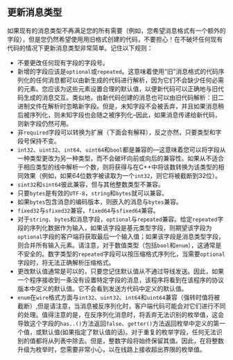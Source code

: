## 更新消息类型

如果现有的消息类型不再满足您的所有需要（例如，您希望消息格式有一个额外的字段），但是您仍然希望使用用旧格式创建的代码，不要担心！在不破坏任何现有代码的情况下更新消息类型非常简单。记住以下规则：

- 不要更改任何现有字段的字段号。
- 新增的字段应该是`optional`或`repeated`。这意味着使用“旧”消息格式的代码序列化的任何消息都可以由新生成的代码进行解析，因为它们不会缺少任何必需的元素。您应该为这些元素设置合理的默认值，以便新代码可以正确地与旧代码生成的消息交互。类似地，由新代码创建的消息也可以由旧代码解析：旧二进制文件在解析时忽略新字段。但是，未知字段不会被丢弃，并且如果消息稍后被序列化，则未知字段也会随之被序列化–因此，如果消息传递给新代码，则新字段仍然可用。
- 非`required`字段可以转换为扩展（下面会有解释），反之亦然，只要类型和字段号保持不变。
- `int32`、`uint32`、`int64`、`uint64`和`bool`都是兼容的—这意味着您可以将字段从一种类型更改为另一种类型，而不会破坏向前或向后的兼容性。如果从不适合于相应类型的线中解析一个数，则将获得与在C++中将该数转换为该类型的相同效果（例如，如果64位数字被读取为一个`int32`，则它将被截断到32位）。
- `sint32`和`sint64`彼此兼容，但与其他整数类型不兼容。
- 只要`bytes`是有效的`UTF-8`，`string`和`bytes`就可以兼容。
- 如果`bytes`包含消息的编码版本，则嵌入的消息与`bytes`兼容。
- `fixed32`与`sfixed32`兼容，`fixed64`与`sfixed64`兼容。
- 对于`string`、`bytes`和消息字段，`optional`与`repeated`兼容。给定`repeated`字段的序列化数据作为输入，如果该字段是基元类型字段，则期望该字段为`optional`字段的客户端将获取最后一个输入值；如果该字段是消息类型字段，则合并所有输入元素。请注意，对于数值类型（包括`bool`和`enum`），这通常是不安全的。数字类型的`repeated`字段可以按压缩格式序列化，当需要`optional`字段时，将无法正确解析压缩格式。
- 更改默认值通常是可以的，只要您记住默认值从不通过导线发送。因此，如果一个程序接收到一条没有设置特定字段的消息，该程序将看到在该程序的协议版本中定义的默认值。它不会看到发送方代码中定义的默认值。
- `enum`在`wire`格式方面与`int32`、`uint32`、`int64`和`uint64`兼容（强转时值将被截断）,但是请注意，当消息被反序列化时，客户端代码可能会对它们进行不同的处理。值得注意的是，在反序列化消息时，将丢弃无法识别的枚举值，这会导致这个字段的`has..()`方法返回`false`、`getter()`方法返回枚举中定义的第一个值，或默认值(如果指定了默认值的话)。对于重复的枚举字段，任何无法识别的值都将从列表中除去。但是，整数字段将始终保留其值。因此，在将整数升级为枚举时，您需要非常小心，以在线路上接收超出界限的枚举值。